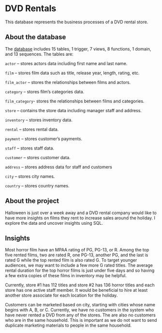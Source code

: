 # DVD Rentals
This database represents the business processes of a DVD rental store.


## About the database 

The [database](https://www.postgresqltutorial.com/postgresql-getting-started/postgresql-sample-database/) includes 15 tables, 1 trigger, 7 views, 8 functions, 1 domain, and 13 sequences. The tables are: 

`actor` – stores actors data including first name and last name. 

`film` – stores film data such as title, release year, length, rating, etc.

`film_actor` – stores the relationships between films and actors.

`category` – stores film’s categories data.

`film_category`- stores the relationships between films and categories.

`store` – contains the store data including manager staff and address.

`inventory` – stores inventory data.

`rental` – stores rental data.

`payment` – stores customer’s payments.

`staff` – stores staff data.

`customer` – stores customer data.

`address` – stores address data for staff and customers

`city` – stores city names.

`country` – stores country names.

## About the project 
Halloween is just over a week away and a DVD rental company would like to have more insights on films they rent to increase sales around the holiday. I explore the data and uncover insights using SQL. 

## Insights 

Most horror film have an MPAA rating of PG, PG-13, or R. Among the top five rented films, two are rated R, one PG-13, another PG, and the last is rated G while the top rented film is also rated G. To target younger audiences, we may want to include a few more G rated titles. The average rental duration for the top horror films is just under five days and so having a few extra copies of these films in inventory may be helpful. 

Currently, store #1 has 112 titles and store #2 has 136 horror titles and each store has one active staff member. It would be beneficial to hire at least another store associate for each location for the holiday. 

Customers can be marketed based on city, starting with cities whose name begins with A, B, or C. Currently, we have no customers in the system who have never rented a DVD from any of the stores. The are also no customers who are in the same household. This is important as we do not want to send duplicate marketing materials to people in the same household. 

